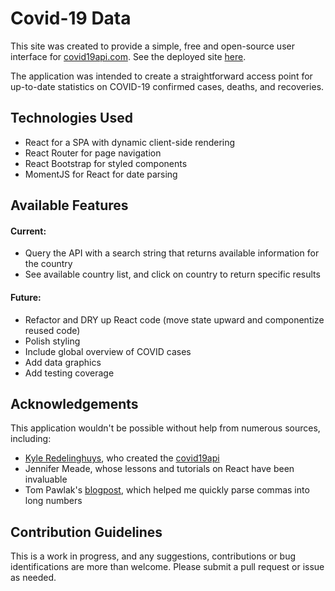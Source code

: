 # Covid-19 Data

This site was created to provide a simple, free and open-source user interface for [covid19api.com](https://covid19api.com/). See the deployed site [here](https://esin87.github.io/covid19-data/).

The application was intended to create a straightforward access point for up-to-date statistics on COVID-19 confirmed cases, deaths, and recoveries.

## Technologies Used

- React for a SPA with dynamic client-side rendering
- React Router for page navigation
- React Bootstrap for styled components
- MomentJS for React for date parsing

## Available Features

#### Current:

- Query the API with a search string that returns available information for the country
- See available country list, and click on country to return specific results

#### Future:

- Refactor and DRY up React code (move state upward and componentize reused code)
- Polish styling
- Include global overview of COVID cases
- Add data graphics
- Add testing coverage

## Acknowledgements

This application wouldn't be possible without help from numerous sources, including:

- [Kyle Redelinghuys](https://twitter.com/ksredelinghuys), who created the [covid19api](https://covid19api.com/)
- Jennifer Meade, whose lessons and tutorials on React have been invaluable
- Tom Pawlak's [blogpost](https://blog.abelotech.com/posts/number-currency-formatting-javascript/), which helped me quickly parse commas into long numbers

## Contribution Guidelines

This is a work in progress, and any suggestions, contributions or bug identifications are more than welcome. Please submit a pull request or issue as needed.
